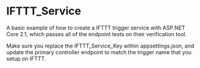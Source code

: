 # IFTTT_Service
A basic example of how to create a IFTTT trigger service with ASP.NET Core 2.1, which passes all of the endpoint tests on their verification tool.  

Make sure you replace the IFTTT_Service_Key within appsettings.json, and update the primary controller endpoint to match the trigger name that you setup on IFTTT. 

